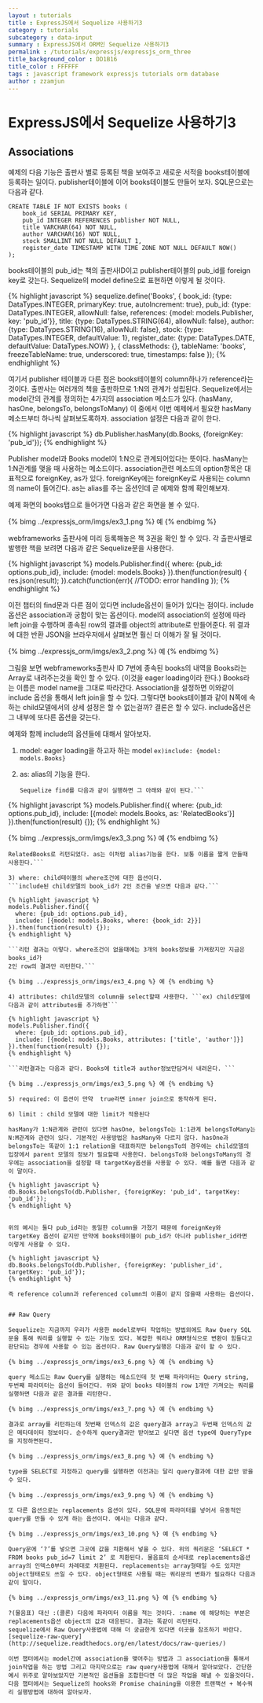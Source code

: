 ```yaml
---
layout : tutorials
title : ExpressJS에서 Sequelize 사용하기3
category : tutorials
subcategory : data-input
summary : ExpressJS에서 ORM인 Sequelize 사용하기3
permalink : /tutorials/expressjs/expressjs_orm_three
title_background_color : DD1B16
title_color : FFFFFF
tags : javascript framework expressjs tutorials orm database
author : zzamjun
---
```


# ExpressJS에서 Sequelize 사용하기3

## Associations

 예제의 다음 기능은 출판사 별로 등록된 책을 보여주고 새로운 서적을 books테이블에 등록하는 일이다. publisher테이블에 이어  books테이블도 만들어 보자. SQL문으로는 다음과 같다.

```
CREATE TABLE IF NOT EXISTS books (
    book_id SERIAL PRIMARY KEY,
    pub_id INTEGER REFERENCES publisher NOT NULL,
    title VARCHAR(64) NOT NULL,
    author VARCHAR(16) NOT NULL,
    stock SMALLINT NOT NULL DEFAULT 1,
    register_date TIMESTAMP WITH TIME ZONE NOT NULL DEFAULT NOW()
);
```

books테이블의 pub_id는 책의 출판사ID이고 publisher테이블의 pub_id를 foreign key로 갖는다.
Sequelize의 model define으로 표현하면 이렇게 될 것이다.

{% highlight javascript %}
sequelize.define('Books', {
    book_id: {type: DataTypes.INTEGER, primaryKey: true, autoIncrement: true},
    pub_id: {type: DataTypes.INTEGER, allowNull: false, references: {model: models.Publisher, key: 'pub_id'}},
    title: {type: DataTypes.STRING(64), allowNull: false},
    author: {type: DataTypes.STRING(16), allowNull: false},
    stock: {type: DataTypes.INTEGER, defaultValue: 1},
    register_date: {type: DataTypes.DATE, defaultValue: DataTypes.NOW}
}, {
    classMethods: {},
    tableName: 'books',
    freezeTableName: true,
    underscored: true,
    timestamps: false
});
{% endhighlight %}

여기서 publisher 테이블과 다른 점은 books테이블의 column하나가 reference라는 것이다. 출판사는 여러개의 책을 출판하므로 1:N의 관계가 성립된다. Sequelize에서는 model간의 관계를 정의하는 4가지의 association 메소드가 있다. (hasMany, hasOne, belongsTo, belongsToMany) 이 중에서 이번 예제에서 필요한 hasMany 메소드부터 하나씩 살펴보도록하자. association 설정은 다음과 같이 한다.

{% highlight javascript %}
db.Publisher.hasMany(db.Books, {foreignKey: 'pub_id'});
{% endhighlight %}

Publisher model과 Books model이 1:N으로 관계되어있다는 뜻이다. hasMany는 1:N관계를 맺을 때 사용하는 메소드이다. association관련 메소드의 option항목은 대표적으로 foreignKey, as가 있다.
foreignKey에는 foreignKey로 사용되는 column의 name이 들어간다. as는 alias를 주는 옵션인데 곧 예제와 함께 확인해보자.

예제 화면의 books탭으로 들어가면 다음과 같은 화면을 볼 수 있다.

{% bimg ../expressjs_orm/imgs/ex3_1.png %} 예 {% endbimg %}

webframeworks 출판사에 미리 등록해놓은 책 3권을 확인 할 수 있다. 각 출판사별로 발행한 책을 보려면 다음과 같은 Sequelize문을 사용한다.

{% highlight javascript %}
models.Publisher.find({
    where: {pub_id: options.pub_id},
    include: {model: models.Books}
}).then(function(result) {
    res.json(result);
}).catch(function(err){
     //TODO: error handling
});
{% endhighlight %}

이전 챕터의 find문과 다른 점이 있다면 include옵션이 들어가 있다는 점이다.
include옵션은 association과 궁합이 맞는 옵션이다. model의 association의 설정에 따라 left join을 수행하며 종속된 row의 결과를 object의 attribute로 만들어준다. 위 결과에 대한 반환 JSON을 브라우저에서 살펴보면 훨신 더 이해가 잘 될 것이다.

{% bimg ../expressjs_orm/imgs/ex3_2.png %} 예 {% endbimg %}


그림을 보면 webframeworks출판사 ID 7번에 종속된 books의 내역을 Books라는 Array로 내려주는것을 확인 할 수 있다. (이것을 eager loading이라 한다.)  Books라는 이름은 model name을 그대로 따라간다. Association을 설정하면 이와같이 include 옵션을 통해서 left join을 할 수 있다. 그렇다면 books테이블과 같이 N쪽에 속하는 child모델에서의 상세 설정은 할 수 없는걸까? 결론은 할 수 있다. include옵션은 그 내부에 또다른 옵션을 갖는다.

예제와 함께 include의 옵션들에 대해서 알아보자.

1) model: eager loading을 하고자 하는 model ```ex)include: {model: models.Books}```

2) as: alias의 기능을 한다.
	```ex) 만약 publisher와 books의 association설정을 다음과 같이 하고 db.Publisher.hasMany(db.Books, {foreignKey: 'pub_id', as: 'RelatedBooks'});
	Sequelize find를 다음과 같이 실행하면 그 아래와 같이 된다.```

{% highlight javascript %}
models.Publisher.find({
    where: {pub_id: options.pub_id},
    include: [{model: models.Books, as: 'RelatedBooks'}]
}).then(function(result) {});
{% endhighlight %}


{% bimg ../expressjs_orm/imgs/ex3_3.png %} 예 {% endbimg %}

```이전에는 model name과 똑같이 Books로 리턴되었는데 as로 지정하고 실행하니
RelatedBooks로 리턴되었다. as는 이처럼 alias기능을 한다. 보통 이름을 짧게 만들때 사용한다.```

3) where: child테이블의 where조건에 대한 옵션이다.
```include된 child모델의 book_id가 2인 조건을 넣으면 다음과 같다.```

{% highlight javascript %}
models.Publisher.find({
  where: {pub_id: options.pub_id},
  include: [{model: models.Books, where: {book_id: 2}}]
}).then(function(result) {});
{% endhighlight %}

```리턴 결과는 이렇다. where조건이 없을때에는 3개의 books정보를 가져왔지만 지금은 books_id가
2인 row의 결과만 리턴한다.```

{% bimg ../expressjs_orm/imgs/ex3_4.png %} 예 {% endbimg %}

4) attributes: child모델의 column을 select할때 사용한다. ```ex) child모델에 다음과 같이 attributes를 추가하면```

{% highlight javascript %}
models.Publisher.find({
  where: {pub_id: options.pub_id},
  include: [{model: models.Books, attributes: ['title', 'author']}]
}).then(function(result) {});
{% endhighlight %}

```리턴결과는 다음과 같다. Books에 title과 author정보만담겨서 내려온다. ```

{% bimg ../expressjs_orm/imgs/ex3_5.png %} 예 {% endbimg %}

5) required: 이 옵션이 만약  true라면 inner join으로 동작하게 된다.

6) limit : child 모델에 대한 limit가 적용된다

hasMany가 1:N관계와 관련이 있다면 hasOne, belongsTo는 1:1관계 belongsToMany는 N:M관계와 관련이 있다. 기본적인 사용방법은 hasMany와 다르지 않다. hasOne과 belongsTo는 똑같이 1:1 relation을 대표하지만 belongsTo의 경우에는 child모델의 입장에서 parent 모델의 정보가 필요할때 사용한다. belongsTo와 belongsToMany의 경우에는 association을 설정할 때 targetKey옵션을 사용할 수 있다. 예를 들면 다음과 같이 말이다.

{% highlight javascript %}
db.Books.belongsTo(db.Publisher, {foreignKey: 'pub_id', targetKey: 'pub_id'});
{% endhighlight %}


위의 예시는 둘다 pub_id라는 동일한 column을 가졌기 때문에 foreignKey와  targetKey 옵션이 같지만 만약에 books테이블이 pub_id가 아니라 publisher_id라면 이렇게 사용할 수 있다.

{% highlight javascript %}
db.Books.belongsTo(db.Publisher, {foreignKey: 'publisher_id', targetKey: 'pub_id'});
{% endhighlight %}

즉 reference column과 referenced column의 이름이 같지 않을때 사용하는 옵션이다.


## Raw Query

Sequelize는 지금까지 우리가 사용한 model로부터 작업하는 방법외에도 Raw Query SQL문을 통해 쿼리를 실행할 수 있는 기능도 있다. 복잡한 쿼리나 ORM형식으로 변환이 힘들다고 판단되는 경우에 사용할 수 있는 옵션이다. Raw Query실행은 다음과 같이 할 수 있다.

{% bimg ../expressjs_orm/imgs/ex3_6.png %} 예 {% endbimg %}

query 메소드는 Raw Query를 실행하는 메소드인데 첫 번째 파라미터는 Query string, 두번째 파라미터는 옵션이 들어간다. 위와 같이 books 테이블의 row 1개만 가져오는 쿼리를 실행하면 다음과 같은 결과를 리턴한다.

{% bimg ../expressjs_orm/imgs/ex3_7.png %} 예 {% endbimg %}

결과로 array를 리턴하는데 첫번째 인덱스의 값은 query결과 array고 두번째 인덱스의 값은 메타데이터 정보이다. 순수하게 query결과만 받아보고 싶다면 옵션 type에 QueryType을 지정하면된다.

{% bimg ../expressjs_orm/imgs/ex3_8.png %} 예 {% endbimg %}

type을 SELECT로 지정하고 query를 실행하면 이전과는 달리 query결과에 대한 값만 받을 수 있다.

{% bimg ../expressjs_orm/imgs/ex3_9.png %} 예 {% endbimg %}

또 다른 옵션으로는 replacements 옵션이 있다. SQL문에 파라미터를 넣어서 유동적인 query를 만들 수 있게 하는 옵션이다. 예시는 다음과 같다.

{% bimg ../expressjs_orm/imgs/ex3_10.png %} 예 {% endbimg %}

Query문에 ‘?’를 넣으면 그곳에 값을 치환해서 넣을 수 있다. 위의 쿼리문은 ‘SELECT * FROM books pub_id=7 limit 2’ 로 치환된다. 물음표의 순서대로 replacements옵션 array의 인덱스0부터 차례대로 치환된다. replacements는 array형태일 수도 있지만 object형태로도 쓰일 수 있다. object형태로 사용될 때는 쿼리문의 변화가 필요하다 다음과 같이 말이다.

{% bimg ../expressjs_orm/imgs/ex3_11.png %} 예 {% endbimg %}

?(물음표) 대신 :(콜론) 다음에 파라미터 이름을 적는 것이다. :name 에 해당하는 부분은 replacements옵션 object의 값과 대응된다. 결과는 똑같이 리턴된다.
sequelize에서 Raw Query사용법에 대해 더 궁금한게 있다면 이곳을 참조하기 바란다.
[sequelize-raw-query](http://sequelize.readthedocs.org/en/latest/docs/raw-queries/)

이번 챕터에서는 model간에 association을 맺어주는 방법과 그 association을 통해서 join작업을 하는 방법 그리고 마지막으로는 raw query사용법에 대해서 알아보았다. 간단한 예시 위주로 알아보았지만 기본적인 옵션들을 조합한다면 더 많은 작업을 해낼 수 있을것이다. 다음 챕터에서는 Sequelize의 hooks와 Promise chaining을 이용한 트랜잭션 + 복수쿼리 실행방법에 대하여 알아보자.





